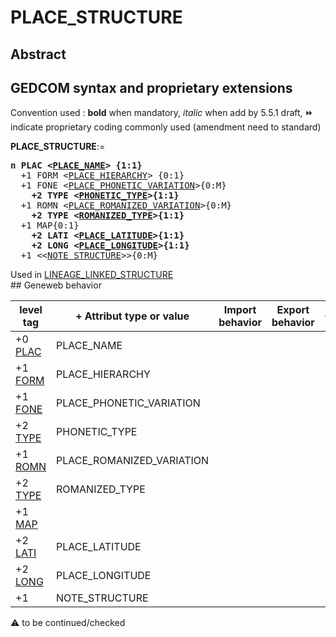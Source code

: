 ﻿# PLACE_STRUCTURE
## Abstract


## GEDCOM syntax and proprietary extensions
Convention used : **bold** when mandatory, _italic_ when add by 5.5.1 draft, &#x23E9; indicate proprietary coding commonly used (amendment need to standard)<br />

**PLACE_STRUCTURE**:=
<pre>
<b>n PLAC &lt;<a href=Ged.PLACE_NAME.md>PLACE_NAME</a>&gt; {1:1}</b>
  +1 FORM &lt;<a href=Ged.PLACE_HIERARCHY.md>PLACE_HIERARCHY</a>&gt; {0:1}
  +1 FONE &lt;<a href=Ged.PLACE_PHONETIC_VARIATION.md>PLACE_PHONETIC_VARIATION</a>&gt;{0:M}
<b>    +2 TYPE &lt;<a href=Ged.PHONETIC_TYPE.md>PHONETIC_TYPE</a>&gt;{1:1}</b>
  +1 ROMN &lt;<a href=Ged.PLACE_ROMANIZED_VARIATION.md>PLACE_ROMANIZED_VARIATION</a>&gt;{0:M}
<b>    +2 TYPE &lt;<a href=Ged.ROMANIZED_TYPE.md>ROMANIZED_TYPE</a>&gt;{1:1}</b>
  +1 MAP{0:1}
<b>    +2 LATI &lt;<a href=Ged.PLACE_LATITUDE.md>PLACE_LATITUDE</a>&gt;{1:1}</b>
<b>    +2 LONG &lt;<a href=Ged.PLACE_LONGITUDE.md>PLACE_LONGITUDE</a>&gt;{1:1}</b>
  +1 &lt;&lt;<a href=Ged.NOTE_STRUCTURE.md>NOTE_STRUCTURE</a>&gt;&gt;{0:M}
</pre>
Used in <a href=Ged.LINEAGE_LINKED_STRUCTURE.md>LINEAGE_LINKED_STRUCTURE</a><br />## Geneweb behavior

level tag  | + Attribut type or value | Import behavior | Export behavior  | Comment 
---------- | ------------- | :---------------: | :-----------------:| -----------
+0 <a href=Ged.GLOSSARY.md#plac>PLAC</a> | PLACE_NAME | | |
+1 <a href=Ged.GLOSSARY.md#form>FORM</a> | PLACE_HIERARCHY | | |
+1 <a href=Ged.GLOSSARY.md#fone>FONE</a> | PLACE_PHONETIC_VARIATION | | |
+2 <a href=Ged.GLOSSARY.md#type>TYPE</a> | PHONETIC_TYPE | | |
+1 <a href=Ged.GLOSSARY.md#romn>ROMN</a> | PLACE_ROMANIZED_VARIATION | | |
+2 <a href=Ged.GLOSSARY.md#type>TYPE</a> | ROMANIZED_TYPE | | |
+1 <a href=Ged.GLOSSARY.md#map>MAP</a> |  | | |
+2 <a href=Ged.GLOSSARY.md#lati>LATI</a> | PLACE_LATITUDE | | |
+2 <a href=Ged.GLOSSARY.md#long>LONG</a> | PLACE_LONGITUDE | | |
+1  | NOTE_STRUCTURE | | |

:warning: to be continued/checked

